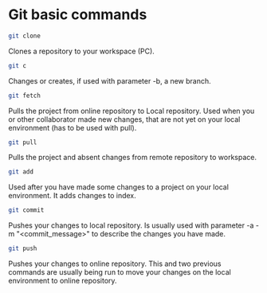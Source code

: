 # Git basic commands
```bash
git clone
```
Clones a repository to your workspace (PC).
```bash
git c
```
Changes or creates, if used with parameter -b, a new branch.
```bash
git fetch
```
Pulls the project from online repository to Local repository. Used when you or other collaborator made new changes, that are not yet on your local environment (has to be used with pull). 
```bash
git pull
```
Pulls the project and absent changes from remote repository to workspace.
```bash
git add
```
Used after you have made some changes to a project on your local environment. It adds changes to index.

```bash
git commit
```
Pushes your changes to local repository. Is usually used with parameter -a -m "<commit_message>" to describe the changes you have made.
```bash
git push
```
Pushes your changes to online repository. This and two previous commands are usually being run to move your changes on the local environment to online repository.


